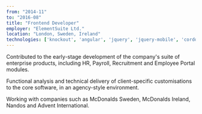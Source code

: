 ```yaml
---
from: "2014-11"
to: "2016-08"
title: "Frontend Developer"
employer: "ElementSuite Ltd."
location: "London, Sweden, Ireland"
technologies: ['knockout', 'angular', 'jquery', 'jquery-mobile', 'cordova', 'd3', 'mongo', 'jenkins']
---
```


Contributed to the early-stage development of the company's suite of enterprise products, including HR, Payroll, Recruitment and Employee Portal modules.

Functional analysis and technical delivery of client-specific customisations to the core software, in an agency-style environment.

Working with companies such as McDonalds Sweden, McDonalds Ireland, Nandos and Advent International.
